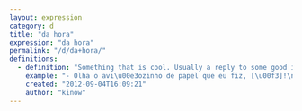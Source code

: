 ```yaml
---
layout: expression
category: d
title: "da hora"
expression: "da hora"
permalink: "/d/da+hora/"
definitions:
  - definition: "Something that is cool. Usually a reply to some good idea or commentary."
    example: "- Olha o avi\u00e3ozinho de papel que eu fiz, [\u00f3]!\n- [Orra] [meu], da hora!"
    created: "2012-09-04T16:09:21"
    author: "kinow"
---
```

